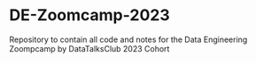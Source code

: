 # DE-Zoomcamp-2023
Repository to contain all code and notes for the Data Engineering Zoompcamp by DataTalksClub 2023 Cohort
